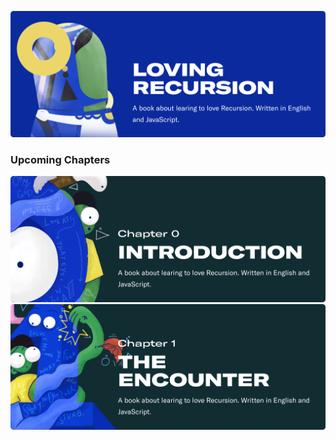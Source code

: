 ![Cover](./readme_images/1.png)

### Upcoming Chapters

![Chapter 1](./readme_images/2.png)
![Chapter 2](./readme_images/3.png)
